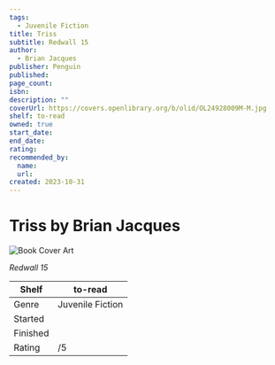 ```yaml
---
tags:
  - Juvenile Fiction
title: Triss
subtitle: Redwall 15
author:
  - Brian Jacques
publisher: Penguin
published:
page_count:
isbn:
description: ""
coverUrl: https://covers.openlibrary.org/b/olid/OL24928009M-M.jpg
shelf: to-read
owned: true
start_date:
end_date:
rating:
recommended_by:
  name:
  url:
created: 2023-10-31
---
```


# Triss by Brian Jacques

![Book Cover Art](https://covers.openlibrary.org/b/olid/OL24928009M-M.jpg)

_Redwall 15_

| Shelf | to-read |
| --- | --- |
| Genre | Juvenile Fiction |
| Started |  |
| Finished |  |
| Rating | /5 |
